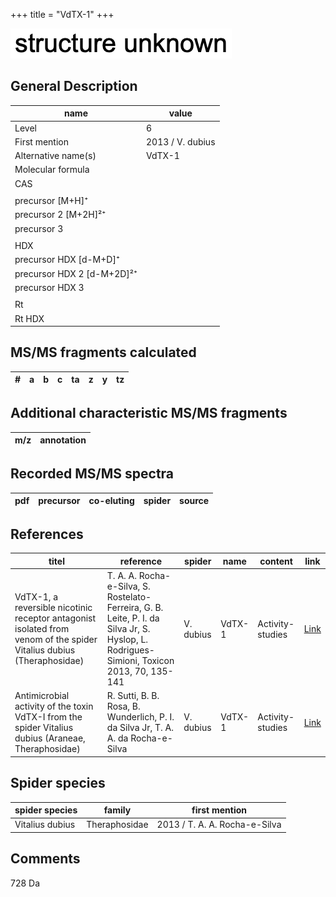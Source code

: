 +++
title = "VdTX-1"
+++

![](/img/2.png)

## General Description

| name                       | value            |
|----------------------------|------------------|
| Level                      | 6                |
| First mention              | 2013 / V. dubius |
| Alternative name(s)        | VdTX-1           |
| Molecular formula          |                  |
| CAS                        |                  |
|                            |                  |
| precursor   [M+H]⁺         |                  |
| precursor 2 [M+2H]²⁺       |                  |
| precursor 3                |                  |
|                            |                  |
| HDX                        |                  |
| precursor HDX   [d-M+D]⁺   |                  |
| precursor HDX 2 [d-M+2D]²⁺ |                  |
| precursor HDX 3            |                  |
|                            |                  |
| Rt                         |                  |
| Rt HDX                     |                  |

## MS/MS fragments calculated

| # | a         | b         | c         | ta        | z         | y         | tz        |
|---|-----------|-----------|-----------|-----------|-----------|-----------|-----------|

## Additional characteristic MS/MS fragments

| m/z       | annotation |
|-----------|------------|

## Recorded MS/MS spectra

| pdf | precursor | co-eluting  | spider    | source                       |
|-----|-----------|-------------|-----------|------------------------------|

## References

| titel                                                                                                                | reference                                                                                                                                 | spider    | name   | content          | link                                                  |
|----------------------------------------------------------------------------------------------------------------------|-------------------------------------------------------------------------------------------------------------------------------------------|-----------|--------|------------------|-------------------------------------------------------|
| VdTX-1, a reversible nicotinic receptor antagonist isolated from venom of the spider Vitalius dubius (Theraphosidae) | T. A. A. Rocha-e-Silva, S. Rostelato-Ferreira, G. B. Leite, P. I. da Silva Jr, S. Hyslop, L. Rodrigues-Simioni, Toxicon 2013, 70, 135-141 | V. dubius | VdTX-1 | Activity-studies | [Link](https://doi.org/10.1016/j.toxicon.2013.04.020) |
| Antimicrobial activity of the toxin VdTX-I from the spider Vitalius dubius (Araneae, Theraphosidae)                  | R. Sutti, B. B. Rosa, B. Wunderlich, P. I. da Silva Jr, T. A. A. da Rocha-e-Silva                                                         | V. dubius | VdTX-1 | Activity-studies | [Link](https://doi.org/10.1016/j.bbrep.2015.09.018)   |

## Spider species

| spider species  | family        | first mention                 |
|-----------------|---------------|-------------------------------|
| Vitalius dubius | Theraphosidae | 2013 / T. A. A. Rocha-e-Silva |

## Comments
728 Da
